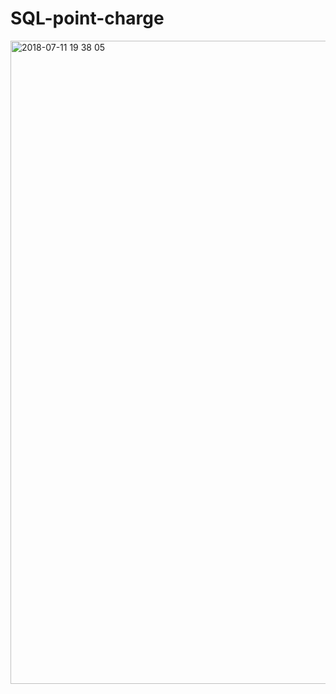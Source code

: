 # SQL-point-charge

<img width="1029" alt="2018-07-11 19 38 05" src="https://user-images.githubusercontent.com/28942665/42566617-19bb6a8c-8542-11e8-907d-84d5a416d3ab.png">
